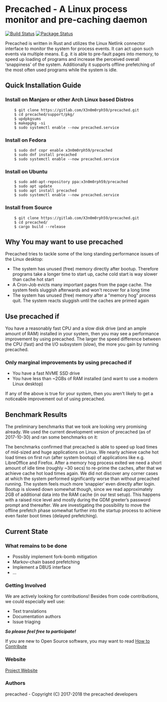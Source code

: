# Precached - A Linux process monitor and pre-caching daemon

[![Build Status](https://travis-ci.org/X3n0m0rph59/precached.svg?branch=master)](https://travis-ci.org/X3n0m0rph59/precached) [![Package Status](https://copr.fedorainfracloud.org/coprs/x3n0m0rph59/precached/package/precached/status_image/last_build.png)](https://copr.fedorainfracloud.org/coprs/x3n0m0rph59/precached/package/precached-git/)

Precached is written in Rust and utilizes the Linux Netlink connector interface
to monitor the system for process events. It can act upon such events via
multiple means. E.g. it is able to pre-fault pages into memory, to speed up
loading of programs and increase the perceived overall 'snappiness' of the
system. Additionally it supports offline prefetching of the most often used
programs while the system is idle.

## Quick Installation Guide

### Install on Manjaro or other Arch Linux based Distros

```shell
    $ git clone https://gitlab.com/X3n0m0rph59/precached.git
    $ cd precached/support/pkg/
    $ updpkgsums
    $ makepgkg -si
    $ sudo systemctl enable --now precached.service
```

### Install on Fedora

```shell
    $ sudo dnf copr enable x3n0m0rph59/precached
    $ sudo dnf install precached
    $ sudo systemctl enable --now precached.service
```

### Install on Ubuntu

```shell
    $ sudo add-apt-repository ppa:x3n0m0rph59/precached
    $ sudo apt update
    $ sudo apt install precached
    $ sudo systemctl enable --now precached.service
```

### Install from Source

```shell
    $ git clone https://gitlab.com/X3n0m0rph59/precached.git
    $ cd precached/
    $ cargo build --release
```

## Why You may want to use precached

Precached tries to tackle some of the long standing performance issues
of the Linux desktop:

* The system has unused (free) memory directly after bootup. Therefore programs
  take a longer time to start up, cache cold start is way slower than cache hot
  start
* A Cron-Job evicts many important pages from the page cache. The system feels
  sluggish afterwards and won't recover for a long time
* The system has unused (free) memory after a "memory hog" process quit.
  The system reacts sluggish until the caches are primed again

## Use precached if

You have a reasonably fast CPU and a slow disk drive (and an ample
amount of RAM) installed in your system, then you may see a performance
improvement by using precached. The larger the speed difference between the
CPU (fast) and the I/O subsystem (slow), the more you gain by running precached.

### Only marginal improvements by using precached if

* You have a fast NVME SSD drive
* You have less than ~2GBs of RAM installed
  (and want to use a modern Linux desktop)

If any of the above is true for your system, then you aren't likely to get a
noticeable improvement out of using precached.

## Benchmark Results

The preliminary benchmarks that we took are looking very promising already.
We used the current development version of precached (as of 2017-10-30) and
ran some benchmarks on it:

The benchmarks confirmed that precached is able to speed up load times of
mid-sized and huge applications on Linux. We nearly achieve cache hot load
times on first run (after system bootup) of applications like e.g. LibreOffice
and Firefox. After a memory hog process exited we need a short amount of idle
time (roughly ~30 secs) to re-prime the caches, after that we achieve
cache hot load times again. We did not discover any corner cases at which
the system performed significantly worse than without precached running.
The system feels much more ‘snappier’ even directly after login.
Bootup is slowed down somewhat though, since we read approximately 2GB of
additional data into the RAM cache (in our test setup).
This happens with a raised nice level and mostly during the GDM greeter’s
password prompt and thereafter. We are investigating the possibility to
move the offline prefetch phase somewhat further into the startup process
to achieve even faster boot times (delayed prefetching).

## Current State

### What remains to be done

* Possibly implement fork-bomb mitigation
* Markov-chain based prefetching
* Implement a DBUS interface
* ...

### Getting Involved

We are actively looking for contributions! Besides from code contributions,
we could especially well use:

* Text translations
* Documentation authors
* Issue triaging

***So please feel free to participate!***

If you are new to Open Source software, you may want to read
[How to Contribute](https://opensource.guide/how-to-contribute/)

### Website

[Project Website](https://x3n0m0rph59.gitlab.io/precached/)

### Authors

precached - Copyright (C) 2017-2018 the precached developers
